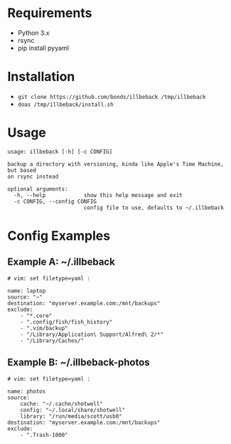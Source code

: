 # Requirements

* Python 3.x
* rsync
* pip install pyyaml

# Installation

* ````git clone https://github.com/bonds/illbeback /tmp/illbeback````
* ````doas /tmp/illbeback/install.sh````

# Usage

````
usage: illbeback [-h] [-c CONFIG]

backup a directory with versioning, kinda like Apple's Time Machine, but based
on rsync instead

optional arguments:
  -h, --help            show this help message and exit
  -c CONFIG, --config CONFIG
                        config file to use, defaults to ~/.illbeback
````

# Config Examples

## Example A: ~/.illbeback
````
# vim: set filetype=yaml :

name: laptop
source: "~"
destination: "myserver.example.com:/mnt/backups"
exclude:
    - "*.core"
    - ".config/fish/fish_history"
    - ".vim/backup"
    - "/Library/Application\ Support/Alfred\ 2/*"
    - "/Library/Caches/"
````

## Example B: ~/.illbeback-photos

````
# vim: set filetype=yaml :

name: photos
source:
    cache: "~/.cache/shotwell"
    config: "~/.local/share/shotwell"
    library: "/run/media/scott/usb0"
destination: "myserver.example.com:/mnt/backups"
exclude:
    - ".Trash-1000"
